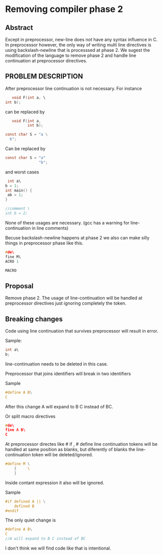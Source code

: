 # Removing compiler phase 2

## Abstract 
 
Except in preprocessor, new-line does not have any syntax influence in C. 
In preprocessor however, the only way of writing multi line directives is using backslash-newline
that is processsed at phase 2. 
We sugest the modification of the language to remove phase 2 and handle line continuation
at preprocessor directives.



## PROBLEM DESCRIPTION 

After preprocessor line continuation is not necessary.
For instance

```c
   void F(int a, \
int b);
```
can be replaced by

```c
   void F(int a,
          int b);
```

```c
const char S = "a \
  b";
```
Can be replaced by

```c
const char S = "a"
               "b";
```
and worst cases
```c
 int a\
b = 1;
int main() { 
 ab = 1;
}

//comment \
int b = 2;

```

None of these usages are necessary. (gcc has a warning for line-continuation in line comments)

Becuse backslash-newline happens at phase 2 we also can make silly things
in preprocessor phase like this.

```c
#de\ 
fine M\ 
ACRO 1 

MACRO 
```

## Proposal

Remove phase 2.
The usage of line-continuation will be handled at preprocessor directives just
ignoring completely the token.

## Breaking changes

Code using line continuation that survives preprocessor will result in error.

Sample:
```c
int a\
b;
```

line-continuation needs to be deleted in this case.

Preprocessor that joins identifiers will break in two identifiers

Sample

```c
#define A B\
C
```

After this change A will expand to B C instead of BC.


Or split macro directives 

```c
#de\
fine A B\
C
```

At preprocessor directes like # if , # define line continuation tokens will be handled at same
position as blanks, but diferently of blanks the line-continuation token will be deleted/ignored.

```c
#define M \
    {     \    
    }  

```

Inside contant expression it also will be ignored.

Sample
```c
#if defined A || \
    defined B 
#endif
```

The only quiet change is 
```c
#define A B\
C
//A will expand to B C instead of BC
```
I don't think we will find code like that is intentional.



